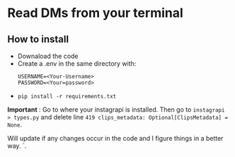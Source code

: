 # Read DMs from your terminal

## How to install
- Downaload the code
- Create a .env in the same directory with:
  ```
  USERNAME=<Your-Username>
  PASSWORD=<Your=password>
  ```
- `pip install -r requirements.txt`

**Important** : Go to where your instagrapi is installed. Then go to `instagrapi > types.py` and delete line `419 clips_metadata: Optional[ClipsMetadata] = None`. 

Will update if any changes occur in the code and I figure things in a better way.
`.
